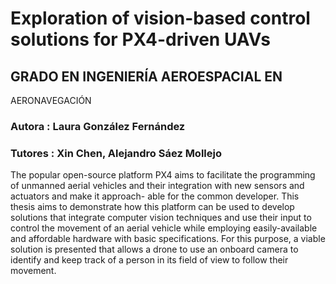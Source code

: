 # Exploration of vision-based control solutions for PX4-driven UAVs

## GRADO EN INGENIERÍA AEROESPACIAL EN
AERONAVEGACIÓN

### Autora : Laura González Fernández
### Tutores : Xin Chen, Alejandro Sáez Mollejo

The popular open-source platform PX4 aims to facilitate the programming of unmanned
aerial vehicles and their integration with new sensors and actuators and make it approach-
able for the common developer. This thesis aims to demonstrate how this platform can be
used to develop solutions that integrate computer vision techniques and use their input to
control the movement of an aerial vehicle while employing easily-available and affordable
hardware with basic specifications. For this purpose, a viable solution is presented that
allows a drone to use an onboard camera to identify and keep track of a person in its field
of view to follow their movement.
